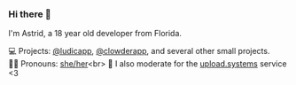 ### Hi there 👋

I'm Astrid, a 18 year old developer from Florida.

💻 Projects: [@ludicapp](https://github.com/ludicapp), [@clowderapp](https://github.com/clowderapp), and several other small projects.<br>
👩🏻 Pronouns: [she/her](https://pronouny.xyz/u/astrid_)<br>
📸 I also moderate for the [upload.systems](https://upload.systems/) service <3
